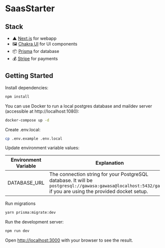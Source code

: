 # SaasStarter

## Stack

- ▲ [Next.js](https://nextjs.org/) for webapp
- 🖼 [Chakra UI](https://chakra-ui.com/) for UI components
- 📦 [Prisma](https://www.prisma.io/) for database
- 💰 [Stripe](https://stripe.com/) for payments

## Getting Started

Install dependencies:

```bash
npm install
```

You can use Docker to run a local postgres database and maildev server (accessible at http://localhost:1080):

```bash
docker-compose up -d
```

Create .env.local:

```bash
cp .env.example .env.local
```

Update environment variable values:

| Environment Variable | Explanation                                                                                                                                                   |
| -------------------- | ------------------------------------------------------------------------------------------------------------------------------------------------------------- |
| DATABASE_URL         | The connection string for your PostgreSQL database. It will be `postgresql://gawasa:gawasa@localhost:5432/gawasa` if you are using the provided docket setup. |

Run migrations

```bash
yarn prisma:migrate:dev
```

Run the development server:

```bash
npm run dev
```

Open [http://localhost:3000](http://localhost:3000) with your browser to see the result.
